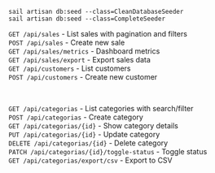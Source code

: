 `sail artisan db:seed --class=CleanDatabaseSeeder` <br>
`sail artisan db:seed --class=CompleteSeeder` <br>


`GET /api/sales` - List sales with pagination and filters <br>
`POST /api/sales` - Create new sale <br>
`GET /api/sales/metrics` - Dashboard metrics <br>
`GET /api/sales/export` - Export sales data <br>
`GET /api/customers` - List customers <br>
`POST /api/customers` - Create new customer


<br>

`GET /api/categorias` - List categories with search/filter <br>
`POST /api/categorias` - Create category <br>
`GET /api/categorias/{id}` - Show category details <br>
`PUT /api/categorias/{id}` - Update category <br>
`DELETE /api/categorias/{id}` - Delete category <br>
`PATCH /api/categorias/{id}/toggle-status` - Toggle status <br>
`GET /api/categorias/export/csv` - Export to CSV


<br>

